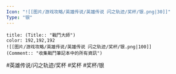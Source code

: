 ```yaml
---
Icon: "![[图片/游戏攻略/英雄传说/英雄传说 闪之轨迹/奖杯/银.png|30]]"
Type: "银"
---
```

```ad-ed-sen-1-silver
title: (Title:: "戰鬥大師")
color: 192,192,192
![[图片/游戏攻略/英雄传说/英雄传说 闪之轨迹/奖杯/银.png|100]]
(Comment:: "收集戰鬥筆記本中的所有資訊")
```

#英雄传说/闪之轨迹/奖杯  #奖杯 #奖杯/银